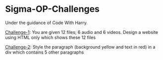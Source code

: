 # Sigma-OP-Challenges
Under the guidance of Code With Harry.

[Challenge-1](https://challenge-1--sigma-op.netlify.app/):  You are given 12 files; 6 audio and 6 videos. Design a website using HTML only which shows these 12 files 

[Challenge-2](https://challenge-2--sigma-op.netlify.app/): Style the paragraph (background yellow and text in red) in a div which contains 5 other paragraphs
